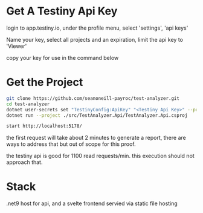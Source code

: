# Get A Testiny Api Key

login to app.testiny.io, under the profile menu, select 'settings', 'api keys'

Name your key, select all projects and an expiration, limit the api key to 'Viewer'

copy your key for use in the command below

# Get the Project

```bash
git clone https://github.com/seanoneill-payroc/test-analyzer.git
cd test-analyzer
dotnet user-secrets set "TestinyConfig:ApiKey" "<Testiny Api Key>" --project ./src/TestAnalyzer.Api/TestAnalyzer.Api.csproj 
dotnet run --project ./src/TestAnalyzer.Api/TestAnalyzer.Api.csproj

start http://localhost:5178/
```

the first request will take about 2 minutes to generate a report, there are ways to address that but out of scope for this proof.

the testiny api is good for 1100 read requests/min. this execution should not approach that.

# Stack 
.net9 host for api, and a svelte frontend servied via static file hosting


